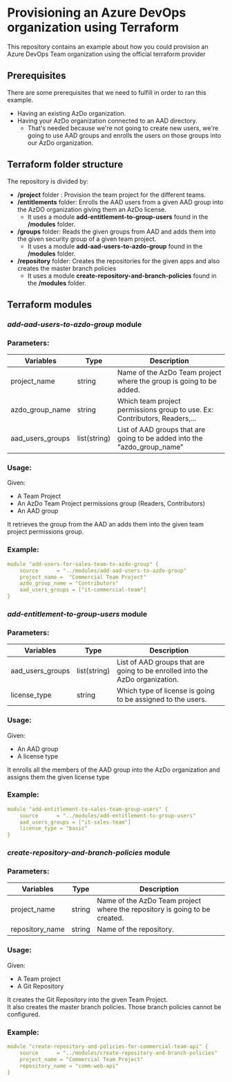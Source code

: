 # Provisioning an Azure DevOps organization using Terraform

This repository contains an example about how you could provision an Azure DevOps Team organization using the official terraform provider   

## Prerequisites
There are some prerequisites that we need to fulfill in order to ran this example.
- Having an existing AzDo organization.
- Having your AzDo organization connected to an AAD directory.
  - That's needed because we're not going to create new users, we're going to use AAD groups and enrolls the users on those groups into our AzDo organization.


## Terraform folder structure

The repository is divided by:
- **/project** folder : Provision the team project for the different teams.
- **/entitlements** folder: Enrolls the AAD users from a given AAD group into the AzDO organization giving them an AzDo license.
  - It uses a module **add-entitlement-to-group-users** found in the **/modules** folder.
- **/groups** folder: Reads the given groups from AAD and adds them into the given security group of a given team project.
  - It uses a module **add-aad-users-to-azdo-group** found in the **/modules** folder.
- **/repository** folder: Creates the repositories for the given apps and also creates the master branch policies
  - It uses a module **create-repository-and-branch-policies** found in the **/modules** folder.


## Terraform modules 


### _add-aad-users-to-azdo-group_ module

### Parameters:

| **Variables**    | **Type**     | **Description**                                                             |
|------------------|--------------|-----------------------------------------------------------------------------|
| project_name     | string       | Name of the AzDo Team project where the group is going to be added.         |
| azdo_group_name  | string       | Which team project permissions group to use.  Ex: Contributors, Readers,... |
| aad_users_groups | list(string) | List of AAD groups that are going to be added into the "azdo_group_name"    |

### Usage:

Given:
- A Team Project
- An AzDo Team Project permissions group (Readers, Contributors)
- An AAD group

It retrieves the group from the AAD an adds them into the given team project permissions group.

### Example: 

```yaml
module "add-users-for-sales-team-to-azdo-group" {
    source      = "../modules/add-aad-users-to-azdo-group"
    project_name =  "Commercial Team Project"
    azdo_group_name = "Contributors"
    aad_users_groups = ["it-commercial-team"]
}
```

### _add-entitlement-to-group-users_ module

### Parameters:

| **Variables**    | **Type**     | **Description**                                                             |
|------------------|--------------|-----------------------------------------------------------------------------|
| aad_users_groups | list(string) | List of AAD groups that are going to be enrolled into the AzDo organization.|
| license_type     | string       | Which type of license is going to be assigned to the users.                 |

### Usage:

Given:
- An AAD group
- A license type

It enrolls all the members of the AAD group into the AzDo organization and assigns them the given license type

### Example: 

```yaml
module "add-entitlement-to-sales-team-group-users" {
    source      = "../modules/add-entitlement-to-group-users"
    aad_users_groups = ["it-sales-team"]
    license_type = "basic"
}
```

### _create-repository-and-branch-policies_ module

### Parameters:

| **Variables**    | **Type**     | **Description**                                                             |
|------------------|--------------|-----------------------------------------------------------------------------|
| project_name     | string       | Name of the AzDo Team project where the repository is going to be created.  |
| repository_name  | string       | Name of the repository.                                                     |

### Usage:

Given:
- A Team project
- A Git Repository

It creates the Git Repository into the given Team Project.   
It also creates the master branch policies. Those branch policies cannot be configured.

### Example: 

```yaml
module "create-repository-and-policies-for-commercial-team-api" {
    source      = "../modules/create-repository-and-branch-policies"
    project_name = "Commercial Team Project"
    repository_name = "comm-web-api"
}
```

